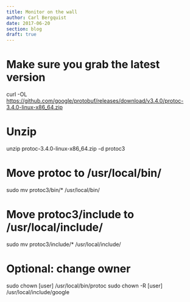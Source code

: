 ```yaml
---
title: Monitor on the wall
author: Carl Bergquist
date: 2017-06-20
section: blog
draft: true
---
```


# Make sure you grab the latest version
curl -OL https://github.com/google/protobuf/releases/download/v3.4.0/protoc-3.4.0-linux-x86_64.zip

# Unzip
unzip protoc-3.4.0-linux-x86_64.zip -d protoc3

# Move protoc to /usr/local/bin/
sudo mv protoc3/bin/* /usr/local/bin/

# Move protoc3/include to /usr/local/include/
sudo mv protoc3/include/* /usr/local/include/

# Optional: change owner
sudo chown [user] /usr/local/bin/protoc
sudo chown -R [user] /usr/local/include/google

